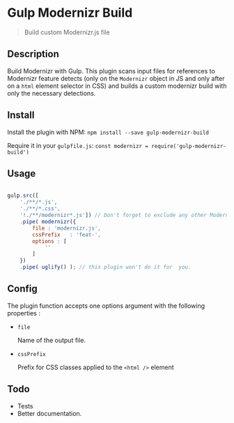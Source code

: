 Gulp Modernizr Build
====================
> Build custom Modernizr.js file 

## Description ##
Build Modernizr with Gulp. This plugin scans input files for references to Modernizr feature detects (only on the `Modernizr` object in JS and only after on a `html` element selector in CSS) and builds a custom modernizr build with only the necessary detections.

## Install ##

Install the plugin with NPM:
`npm install --save gulp-modernizr-build`

Require it in your `gulpfile.js`:
`const modernizr = require('gulp-modernizr-build')`


## Usage ##

```javascript

gulp.src([ 
    './**/*.js',
    './**/*.css',
    '!./**/modernizr*.js']) // Don't forget to exclude any other Modernizr files you may have in your sources.
    .pipe( modernizr({
        file : 'modernizr.js',
        cssPrefix   : 'feat-',
        options : [
            ''
        ]
    })
    .pipe( uglify() ); // this plugin won't do it for  you.

```

## Config
The plugin function accepts one options argument with the following properties :

- `file`
    
    Name of the output file.

- `cssPrefix`
    
    Prefix for CSS classes applied to the `<html />` element
    

## Todo ##
- Tests
- Better documentation.